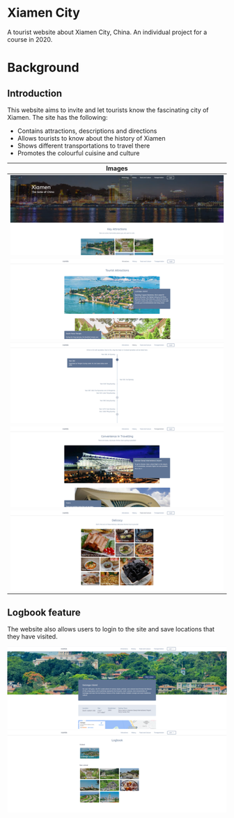 # Xiamen City
A tourist website about Xiamen City, China. An individual project for a course in 2020.

# Background
## Introduction
This website aims to invite and let tourists know the fascinating city of Xiamen. The site has the following:
- Contains attractions, descriptions and directions
- Allows tourists to know about the history of Xiamen
- Shows different transportations to travel there
- Promotes the colourful cuisine and culture

| Images |
| ------ |
| ![landing](screenshot/x_landing.png) |
| ![attractions](screenshot/x_attr.png) |
| ![history](screenshot/x_hist.png) |
| ![transport](screenshot/x_trans.png) |
| ![cuisine](screenshot/food.png) |

## Logbook feature
The website also allows users to login to the site and save locations that they have visited.

![user page](screenshot/x_user.png)
![logbook](screenshot/x_log.png)
